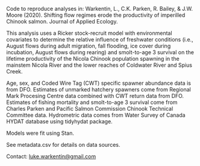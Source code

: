 Code to reproduce analyses in:
Warkentin, L., C.K. Parken, R. Bailey, & J.W. Moore (2020). Shifting flow regimes erode the productivity of imperilled Chinook salmon. Journal of Applied Ecology. 

This analysis uses a Ricker stock-recruit model with environmental covariates to determine the relative influence of freshwater conditions (i.e., August flows during adult migration, fall flooding, ice cover during incubation, August flows during rearing) and smolt-to-age 3 survival on the lifetime productivity of the Nicola Chinook population spawning in the mainstem Nicola River and the lower reaches of Coldwater River and Spius Creek. 

Age, sex, and Coded Wire Tag (CWT) specific spawner abundance data is from DFO. Estimates of unmarked hatchery spawners come from Regional Mark Procesing Centre data combined with CWT return data from DFO. Estimates of fishing mortality and smolt-to-age 3 survival come from Charles Parken and Pacific Salmon Commission Chinook Technical Committee data. Hydrometric data comes from Water Survey of Canada HYDAT database using tidyhydat package.

Models were fit using Stan.

See metadata.csv for details on data sources. 

Contact: luke.warkentin@gmail.com
